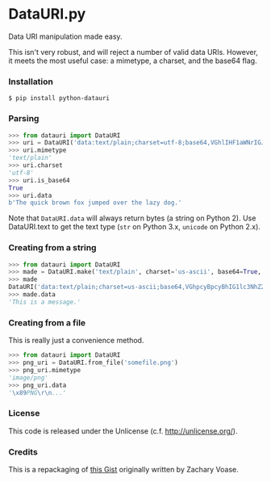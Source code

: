 # DataURI.py

Data URI manipulation made easy.

This isn't very robust, and will reject a number of valid data URIs. However, it meets the most useful case: a mimetype, a charset, and the base64 flag.


### Installation

```shell
$ pip install python-datauri
```

### Parsing

```python
>>> from datauri import DataURI
>>> uri = DataURI('data:text/plain;charset=utf-8;base64,VGhlIHF1aWNrIGJyb3duIGZveCBqdW1wZWQgb3ZlciB0aGUgbGF6eSBkb2cu')
>>> uri.mimetype
'text/plain'
>>> uri.charset
'utf-8'
>>> uri.is_base64
True
>>> uri.data
b'The quick brown fox jumped over the lazy dog.'
```

Note that `DataURI.data` will always return bytes (a string on Python 2).
Use DataURI.text to get the text type (`str` on Python 3.x, `unicode` on Python 2.x).

### Creating from a string

```python
>>> from datauri import DataURI
>>> made = DataURI.make('text/plain', charset='us-ascii', base64=True, data='This is a message.')
>>> made
DataURI('data:text/plain;charset=us-ascii;base64,VGhpcyBpcyBhIG1lc3NhZ2Uu')
>>> made.data
'This is a message.'
```


### Creating from a file

This is really just a convenience method.

```python
>>> from datauri import DataURI
>>> png_uri = DataURI.from_file('somefile.png')
>>> png_uri.mimetype
'image/png'
>>> png_uri.data
'\x89PNG\r\n...'
```

### License

This code is released under the Unlicense (c.f. <http://unlicense.org/>).

### Credits

This is a repackaging of [this Gist](https://gist.github.com/zacharyvoase/5538178)
originally written by Zachary Voase.
